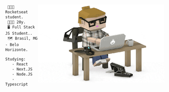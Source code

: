 ## 
<img align="right" src="./.github/user.gif" width="400" height="250" />

```
 👨🏽‍🎓 Rocketseat student.
 🧑🏽‍🚀 20y.
 🖥️ Full Stack JS Student..
 🗺️ Brasil, MG - Belo Horizonte.   
``` 
<!--
<img align="right" src="https://github-readme-stats.vercel.app/api?username=alexsandersilv&show_icons=true&count_private=truehide=contribs,prs&theme=react" width="400" height="150" />
<img align="right" src="https://github-readme-stats.vercel.app/api/wakatime?username=alexsanderssilv&theme=react" width="400" height="150" />
<-->
```
Studying:
   - React
   - Next.JS
   - Node.JS
   - Typescript
```
<!-- 
```
(╯°□°）╯︵ ┻━┻ || ¯\_(ツ)_/¯
```
-->
